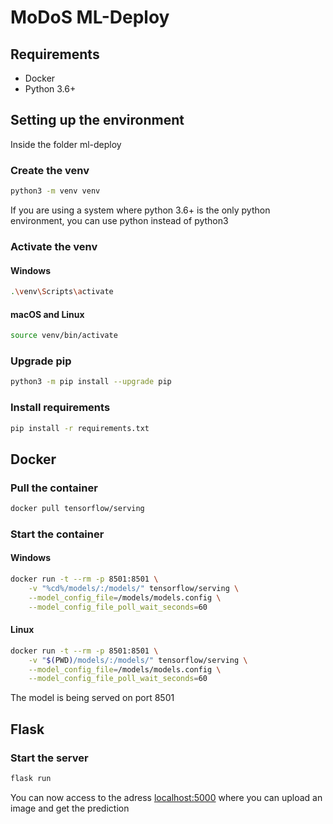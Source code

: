 # MoDoS ML-Deploy
## Requirements
* Docker
* Python 3.6+
## Setting up the environment
Inside the folder ml-deploy
### Create the venv
```bash
python3 -m venv venv
```
If you are using a system where python 3.6+ is the only python environment, you can use python instead of python3

### Activate the venv
#### Windows
```bash
.\venv\Scripts\activate
```
#### macOS and Linux
```bash
source venv/bin/activate
```
### Upgrade pip
```bash
python3 -m pip install --upgrade pip
```
### Install requirements
```bash
pip install -r requirements.txt
```
## Docker
### Pull the container
```bash
docker pull tensorflow/serving
```
### Start the container
#### Windows
```bash
docker run -t --rm -p 8501:8501 \
    -v "%cd%/models/:/models/" tensorflow/serving \
    --model_config_file=/models/models.config \
    --model_config_file_poll_wait_seconds=60
```
#### Linux
```bash
docker run -t --rm -p 8501:8501 \
    -v "$(PWD)/models/:/models/" tensorflow/serving \
    --model_config_file=/models/models.config \
    --model_config_file_poll_wait_seconds=60
```
The model is being served on port 8501
## Flask
### Start the server
```bash
flask run
```
You can now access to the adress [localhost:5000](http://localhost:5000) where you can upload an image and get the prediction
